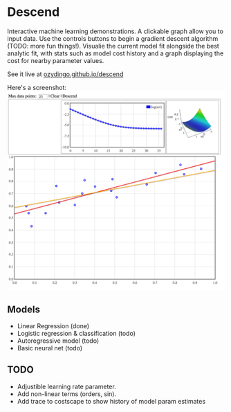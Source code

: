 # Descend

Interactive machine learning demonstrations. A clickable graph allow you to input data. Use the controls buttons to begin a gradient descent algorithm (TODO: more fun things!). Visualie the current model fit alongside the best analytic fit, with stats such as model cost history and a graph displaying the cost for nearby parameter values.

See it live at [ozydingo.github.io/descend](http://ozydingo.github.io/descend)

Here's a screenshot:
![Descend screenshot](images/screenshot1.png)

## Models

 - Linear Regression (done)
 - Logistic regression & classification (todo)
 - Autoregressive model (todo)
 - Basic neural net (todo)

## TODO

 - Adjustible learning rate parameter.
 - Add non-linear terms (orders, sin).
 - Add trace to costscape to show history of model param estimates
